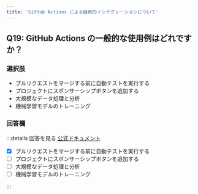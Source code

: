 ```yaml
---
title: 'GitHub Actions による継続的インテグレーションについて'
---
```


## Q19: GitHub Actions の一般的な使用例はどれですか？

### 選択肢

- プルリクエストをマージする前に自動テストを実行する
- プロジェクトにスポンサーシップボタンを追加する
- 大規模なデータ処理と分析
- 機械学習モデルのトレーニング

### 回答欄

:::details 回答を見る
[公式ドキュメント](https://docs.github.com/ja/actions/automating-builds-and-tests/about-continuous-integration)

- [x] プルリクエストをマージする前に自動テストを実行する
- [ ] プロジェクトにスポンサーシップボタンを追加する
- [ ] 大規模なデータ処理と分析
- [ ] 機械学習モデルのトレーニング

:::
